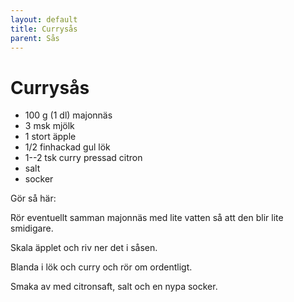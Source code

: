```yaml
---
layout: default
title: Currysås
parent: Sås
---
```

# Currysås

-   100 g (1 dl) majonnäs
-   3 msk mjölk
-   1 stort äpple
-   1/2 finhackad gul lök
-   1--2 tsk curry pressad citron
-   salt
-   socker

Gör så här:

Rör eventuellt samman majonnäs med lite vatten så att den blir lite smidigare.

Skala äpplet och riv ner det i såsen.

Blanda i lök och curry och rör om ordentligt.

Smaka av med citronsaft, salt och en nypa socker.
